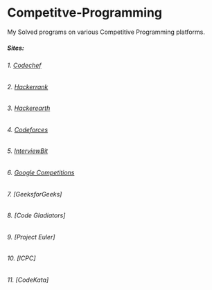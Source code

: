 # Competitve-Programming
My Solved programs on various Competitive Programming platforms.

##### Sites:
###### 1. [Codechef](https://www.codechef.com/users/rajansh87)
###### 2. [Hackerrank](https://www.hackerrank.com/rajansh87)
###### 3. [Hackerearth](https://www.hackerearth.com/@rajansh87)
###### 4. [Codeforces](https://codeforces.com/profile/Anshraj_Shrivastava)
###### 5. [InterviewBit](https://www.interviewbit.com/profile/rajansh87)
###### 6. [Google Competitions](https://codingcompetitions.withgoogle.com/)
###### 7. [GeeksforGeeks]
###### 8. [Code Gladiators]
###### 9. [Project Euler]
###### 10. [ICPC]
###### 11. [CodeKata]
